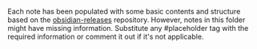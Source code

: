 
Each note has been populated with some basic contents and structure based on the [obsidian-releases]() repository. However, notes in this folder might have missing information. 
Substitute any #placeholder tag with the required information or comment it out if it's not applicable.
